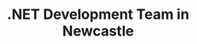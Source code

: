 ---
title: .NET Development Team in Newcastle
permalink: /landings/locations/newcastle/developer/-net
technology: .NET
location: Newcastle
---